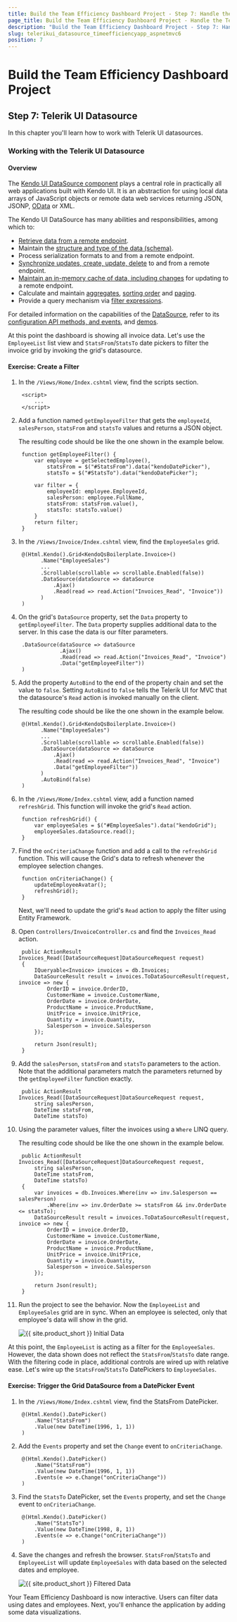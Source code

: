 ```yaml
---
title: Build the Team Efficiency Dashboard Project - Step 7: Handle the Telerik UI Datasource
page_title: Build the Team Efficiency Dashboard Project - Handle the Telerik UI Datasource
description: "Build the Team Efficiency Dashboard Project - Step 7: Handle the Telerik UI Datasource."
slug: telerikui_datasource_timeefficiencyapp_aspnetmvc6
position: 7
---
```


# Build the Team Efficiency Dashboard Project

## Step 7: Telerik UI Datasource

In this chapter you'll learn how to work with Telerik UI datasources.

### Working with the Telerik UI Datasource

#### Overview

The [Kendo UI DataSource component](https://demos.telerik.com/kendo-ui/datasource/index) plays a central role in practically all web applications built with Kendo UI. It is an abstraction for using local data arrays of JavaScript objects or remote data web services returning JSON, JSONP, [OData](http://www.odata.org/) or XML.

The Kendo UI DataSource has many abilities and responsibilities, among which to:

- [Retrieve data from a remote endpoint](https://docs.telerik.com/kendo-ui/framework/datasource/cors).
- Maintain the [structure and type of the data (schema)](https://docs.telerik.com/kendo-ui/framework/datasource/crud#setting-the-schema).
- Process serialization formats to and from a remote endpoint.
- [Synchronize updates, create, update, delete](https://docs.telerik.com/kendo-ui/framework/datasource/crud) to and from a remote endpoint.
- [Maintain an in-memory cache of data, including changes](https://docs.telerik.com/kendo-ui/framework/datasource/offline) for updating to a remote endpoint.
- Calculate and maintain [aggregates](https://docs.telerik.com/kendo-ui/api/javascript/data/datasource/methods/aggregate), [sorting order](https://docs.telerik.com/kendo-ui/api/javascript/data/datasource/methods/sort) and [paging](https://docs.telerik.com/kendo-ui/api/javascript/data/datasource/methods/page).
- Provide a query mechanism via [filter expressions](https://docs.telerik.com/kendo-ui/api/javascript/data/datasource/methods/filter).

For detailed information on the capabilities of the [DataSource](https://docs.telerik.com/kendo-ui/framework/datasource/overview), refer to its [configuration API methods, and events](https://docs.telerik.com/kendo-ui/api/javascript/data/datasource), and [demos](https://demos.telerik.com/kendo-ui/datasource/index).

At this point the dashboard is showing all invoice data. Let's use the `EmployeeList` list view and `StatsFrom`/`StatsTo` date pickers to filter the invoice grid by invoking the grid's datasource.

#### Exercise: Create a Filter

1. In the `/Views/Home/Index.cshtml` view, find the scripts section.

    	<script>
    		...
        </script>

1. Add a function named `getEmployeeFilter` that gets the `employeeId`, `salesPerson`, `statsFrom` and `statsTo` values and returns a JSON object.

    The resulting code should be like the one shown in the example below.

        function getEmployeeFilter() {
            var employee = getSelectedEmployee(),
                statsFrom = $("#StatsFrom").data("kendoDatePicker"),
                statsTo = $("#StatsTo").data("kendoDatePicker");

            var filter = {
                employeeId: employee.EmployeeId,
                salesPerson: employee.FullName,
                statsFrom: statsFrom.value(),
                statsTo: statsTo.value()
            }
            return filter;
        }

1. In the `/Views/Invoice/Index.cshtml` view, find the `EmployeeSales` grid.

    	@(Html.Kendo().Grid<KendoQsBoilerplate.Invoice>()
    	      .Name("EmployeeSales")
    		  ...
    	      .Scrollable(scrollable => scrollable.Enabled(false))
    	      .DataSource(dataSource => dataSource
    	          .Ajax()
    	          .Read(read => read.Action("Invoices_Read", "Invoice"))
    	      )
    	)

1. On the grid's `DataSource` property, set the `Data` property to `getEmployeeFilter`. The `Data` property supplies additional data to the server. In this case the data is our filter parameters.

        .DataSource(dataSource => dataSource
                    .Ajax()
                    .Read(read => read.Action("Invoices_Read", "Invoice")
                    .Data("getEmployeeFilter"))
        )

1. Add the property `AutoBind` to the end of the property chain and set the value to `false`. Setting `AutoBind` to `false` tells the Telerik UI for MVC that the datasource's `Read` action is invoked manually on the client.

    The resulting code should be like the one shown in the example below.

    	@(Html.Kendo().Grid<KendoQsBoilerplate.Invoice>()
    	      .Name("EmployeeSales")
    	      ...
    	      .Scrollable(scrollable => scrollable.Enabled(false))
    	      .DataSource(dataSource => dataSource
    	          .Ajax()
    	          .Read(read => read.Action("Invoices_Read", "Invoice")
    	          .Data("getEmployeeFilter"))
    	      )
    		  .AutoBind(false)
    	)

1. In the `/Views/Home/Index.cshtml` view, add a function named `refreshGrid`. This function will invoke the grid's `Read` action.

    	function refreshGrid() {
            var employeeSales = $("#EmployeeSales").data("kendoGrid");
            employeeSales.dataSource.read();
        }

1. Find the `onCriteriaChange` function and add a call to the `refreshGrid` function. This will cause the Grid's data to refresh whenever the employee selection changes.

    	function onCriteriaChange() {
            updateEmployeeAvatar();
            refreshGrid();
    	}

    Next, we'll need to update the grid's `Read` action to apply the filter using Entity Framework.

1. Open `Controllers/InvoiceController.cs` and find the `Invoices_Read` action.

        public ActionResult Invoices_Read([DataSourceRequest]DataSourceRequest request)
        {
            IQueryable<Invoice> invoices = db.Invoices;
            DataSourceResult result = invoices.ToDataSourceResult(request, invoice => new {
                OrderID = invoice.OrderID,
                CustomerName = invoice.CustomerName,
                OrderDate = invoice.OrderDate,
                ProductName = invoice.ProductName,
                UnitPrice = invoice.UnitPrice,
                Quantity = invoice.Quantity,
                Salesperson = invoice.Salesperson
            });

            return Json(result);
        }

1. Add the `salesPerson`, `statsFrom` and `statsTo` parameters to the action. Note that the additional parameters match the parameters returned by the `getEmployeeFilter` function exactly.

        public ActionResult Invoices_Read([DataSourceRequest]DataSourceRequest request,
            string salesPerson,
            DateTime statsFrom,
            DateTime statsTo)

1. Using the parameter values, filter the invoices using a `Where` LINQ query.

    The resulting code should be like the one shown in the example below.

        public ActionResult Invoices_Read([DataSourceRequest]DataSourceRequest request,
            string salesPerson,
            DateTime statsFrom,
            DateTime statsTo)
        {
            var invoices = db.Invoices.Where(inv => inv.Salesperson == salesPerson)
                .Where(inv => inv.OrderDate >= statsFrom && inv.OrderDate <= statsTo);
            DataSourceResult result = invoices.ToDataSourceResult(request, invoice => new {
                OrderID = invoice.OrderID,
                CustomerName = invoice.CustomerName,
                OrderDate = invoice.OrderDate,
                ProductName = invoice.ProductName,
                UnitPrice = invoice.UnitPrice,
                Quantity = invoice.Quantity,
                Salesperson = invoice.Salesperson
            });

            return Json(result);
        }

1. Run the project to see the behavior. Now the `EmployeeList` and `EmployeeSales` grid are in sync. When an employee is selected, only that employee's data will show in the grid.

    ![{{ site.product_short }} Initial Data](images/chapter7/datasource-initial.png)

At this point, the `EmployeeList` is acting as a filter for the `EmployeeSales`. However, the data shown does not reflect the `StatsFrom`/`StatsTo` date range. With the filtering code in place, additional controls are wired up with relative ease. Let's wire up the `StatsFrom`/`StatsTo` DatePickers to `EmployeeSales`.

#### Exercise: Trigger the Grid DataSource from a DatePicker Event

1. In the `/Views/Home/Index.cshtml` view, find the StatsFrom DatePicker.

        @(Html.Kendo().DatePicker()
            .Name("StatsFrom")
            .Value(new DateTime(1996, 1, 1))
    	)

1. Add the `Events` property and set the `Change` event to `onCriteriaChange`.

        @(Html.Kendo().DatePicker()
            .Name("StatsFrom")
            .Value(new DateTime(1996, 1, 1))
            .Events(e => e.Change("onCriteriaChange"))
    	)

1. Find the `StatsTo` DatePicker, set the `Events` property, and set the `Change` event to `onCriteriaChange`.

        @(Html.Kendo().DatePicker()
    		.Name("StatsTo")
    		.Value(new DateTime(1998, 8, 1))
    		.Events(e => e.Change("onCriteriaChange"))
    	)

1. Save the changes and refresh the browser. `StatsFrom`/`StatsTo` and `EmployeeList` will update `EmployeeSales` with data based on the selected dates and employee.

    ![{{ site.product_short }} Filtered Data](images/chapter7/datasource-filtered-data.png)

Your Team Efficiency Dashboard is now interactive. Users can filter data using dates and employees. Next, you'll enhance the application by adding some data visualizations.